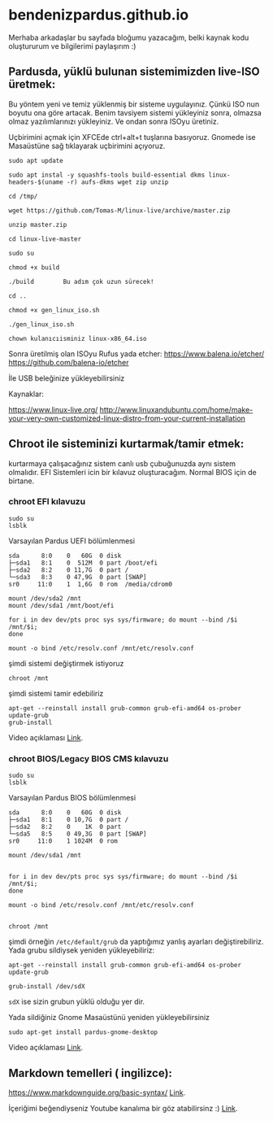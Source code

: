 # bendenizpardus.github.io


Merhaba arkadaşlar bu sayfada bloğumu yazacağım, belki kaynak kodu oluştururum ve bilgilerimi paylaşırım :)


## Pardusda, yüklü bulunan sistemimizden live-ISO üretmek:

Bu yöntem yeni ve temiz yüklenmiş bir sisteme uygulayınız. Çünkü ISO nun boyutu ona göre artacak. Benim tavsiyem sistemi yükleyiniz sonra, olmazsa olmaz yazılımlarınızı yükleyiniz. Ve ondan sonra ISOyu üretiniz.

Uçbirimini açmak için XFCEde ctrl+alt+t tuşlarına basıyoruz.
Gnomede ise Masaüstüne sağ tıklayarak uçbirimini açıyoruz.

```
sudo apt update

sudo apt instal -y squashfs-tools build-essential dkms linux-headers-$(uname -r) aufs-dkms wget zip unzip

cd /tmp/

wget https://github.com/Tomas-M/linux-live/archive/master.zip

unzip master.zip

cd linux-live-master

sudo su

chmod +x build

./build        Bu adım çok uzun sürecek!

cd ..

chmod +x gen_linux_iso.sh 

./gen_linux_iso.sh

chown kulanıcıisminiz linux-x86_64.iso

```

Sonra üretilmiş olan ISOyu Rufus yada etcher:
https://www.balena.io/etcher/
https://github.com/balena-io/etcher

İle USB beleğinize yükleyebilirsiniz

Kaynaklar:

https://www.linux-live.org/
http://www.linuxandubuntu.com/home/make-your-very-own-customized-linux-distro-from-your-current-installation



## Chroot ile sisteminizi kurtarmak/tamir etmek:

kurtarmaya çalışacağınız sistem canlı usb çubuğunuzda aynı sistem olmalıdır. EFI Sistemleri icin bir kılavuz oluşturacağım. Normal BIOS için de birtane.


### chroot EFI kılavuzu
```
sudo su
lsblk 
```
Varsayılan Pardus UEFI bölümlenmesi
```
sda      8:0    0   60G  0 disk 
├─sda1   8:1    0  512M  0 part /boot/efi
├─sda2   8:2    0 11,7G  0 part /
└─sda3   8:3    0 47,9G  0 part [SWAP]
sr0     11:0    1  1,6G  0 rom  /media/cdrom0

```


```
mount /dev/sda2 /mnt
mount /dev/sda1 /mnt/boot/efi
```

```
for i in dev dev/pts proc sys sys/firmware; do mount --bind /$i /mnt/$i;
done
```

```
mount -o bind /etc/resolv.conf /mnt/etc/resolv.conf
```
şimdi sistemi değiştirmek istiyoruz



```
chroot /mnt
```
şimdi sistemi tamir edebiliriz

```
apt-get --reinstall install grub-common grub-efi-amd64 os-prober
update-grub
grub-install
```
Video açıklaması [Link](https://youtu.be/RHXIuA26-h4).

### chroot BIOS/Legacy BIOS CMS kılavuzu

```
sudo su
lsblk
```
Varsayılan Pardus BIOS bölümlenmesi

```
sda      8:0    0   60G  0 disk 
├─sda1   8:1    0 10,7G  0 part /
├─sda2   8:2    0    1K  0 part 
└─sda5   8:5    0 49,3G  0 part [SWAP]
sr0     11:0    1 1024M  0 rom  
```



```
mount /dev/sda1 /mnt


for i in dev dev/pts proc sys sys/firmware; do mount --bind /$i /mnt/$i;
done

mount -o bind /etc/resolv.conf /mnt/etc/resolv.conf


chroot /mnt
```
şimdi örneğin `/etc/default/grub` da yaptığımız yanlış ayarları değiştirebiliriz.
Yada grubu sildiysek yeniden yükleyebiliriz:

```
apt-get --reinstall install grub-common grub-efi-amd64 os-prober
update-grub

```


```
grub-install /dev/sdX
```
`sdX` ise sizin grubun yüklü olduğu yer dir.

Yada sildiğiniz Gnome Masaüstünü yeniden yükleyebilirsiniz
```
sudo apt-get install pardus-gnome-desktop
```

Video açıklaması [Link](https://youtu.be/6JRoDVnd3N0).

## Markdown temelleri ( ingilizce):

https://www.markdownguide.org/basic-syntax/ [Link](https://www.markdownguide.org/basic-syntax/).

İçeriğimi beğendiyseniz Youtube kanalıma bir göz atabilirsinz :) [Link](https://www.youtube.com/channel/UC0AdzNi_mW1-QEJ_fuJFoWw/featured).
